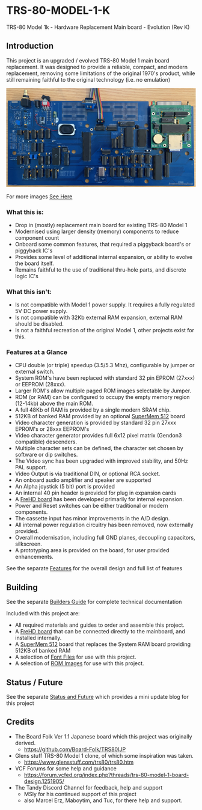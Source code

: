 # TRS-80-MODEL-1-K

TRS-80 Model 1k - Hardware Replacement Main board - Evolution (Rev K)

## Introduction

This project is an upgraded / evolved TRS-80 Model 1 main board replacement. It was designed to provide a reliable, 
compact, and modern replacement, removing some limitations of the original 1970's product, 
while still remaining faithful to the original technology (i.e. no emulation) 

![MainboardFront](/images/IMG_0063.jpeg)

For more images [See Here](./images/README.md)

### What this is:
- Drop in (mostly) replacement main board for existing TRS-80 Model 1
- Modernised using larger density (memory) components to reduce component count
- Onboard some common features, that required a piggyback board's or piggyback IC's
- Provides some level of additional internal expansion, or ability to evolve the board itself.
- Remains faithful to the use of traditional thru-hole parts, and discrete logic IC's

### What this isn't:
- Is not compatible with Model 1 power supply. It requires a fully regulated 5V DC power supply.
- Is not compatible with 32Kb external RAM expansion, external RAM should be disabled.
- Is not a faithful recreation of the original Model 1, other projects exist for this.

### Features at a Glance
- CPU double (or triple) speedup (3.5/5.3 Mhz), configurable by jumper or external switch.
- System ROM's have been replaced with standard 32 pin EPROM (27xxx) or EEPROM (28xxx).
- Larger ROM's allow multiple paged ROM images selectable by Jumper.
- ROM (or RAM) can be configured to occupy the empty memory region (12-14kb) above the main ROM.
- A full 48Kb of RAM is provided by a single modern SRAM chip.
- 512KB of banked RAM provided by an optional [SuperMem 512](/supermem/README.md) board 
- Video character generation is provided by standard 32 pin 27xxx EPROM's or 28xxx EEPROM's
- Video character generator provides full 6x12 pixel matrix (Gendon3 compatible) descenders.
- Multiple character sets can be defined, the character set chosen by software or dip switches.
- The Video sync has been upgraded with improved stability, and 50Hz PAL support.
- Video Output is via traditional DIN, or optional RCA socket.
- An onboard audio amplifier and speaker are supported
- An Alpha joystick (5 bit) port is provided
- An internal 40 pin header is provided for plug in expansion cards
- A [FreHD board](./frehd/README.md) has been developed primarily for internal expansion.
- Power and Reset switches can be either traditional or modern components. 
- The cassette input has minor improvements in the A/D design.
- All internal power regulation circuitry has been removed, now externally provided.
- Overall modernisation, including full GND planes, decoupling capacitors, silkscreen. 
- A prototyping area is provided on the board, for user provided enhancements.

See the separate [Features](./FEATURES.md) for the overall design and full list of features

## Building

See the separate [Builders Guide](/BUILDING.md) for complete technical documentation

Included with this project are:
- All required materials and guides to order and assemble this project.
- A [FreHD board](/frehd/README.md) that can be connected directly to the mainboard, and installed internally.
- A [SuperMem 512](/supermem/README.md) board that replaces the System RAM board providing 512KB of banked RAM
- A selection of [Font Files](/fonts/README.md) for use with this project.
- A selection of [ROM Images](/roms/README.md) for use with this project.

## Status / Future

See the separate [Status and Future](/STATUS.md) which provides a mini update blog for this project

## Credits

- The Board Folk Ver 1.1 Japanese board which this project was originally derived.
    - https://github.com/Board-Folk/TRS80IJP
- Glens stuff TRS-80 Model 1 clone, of which some inspiration was taken.
    - https://www.glensstuff.com/trs80/trs80.htm
- VCF Forums for some help and guidance
    - https://forum.vcfed.org/index.php?threads/trs-80-model-1-board-design.1251905/
- The Tandy Discord Channel for feedback, help and support
    - MSly for his continued support of this project
    - also Marcel Erz, Maboytim, and Tuc, for there help and support.
